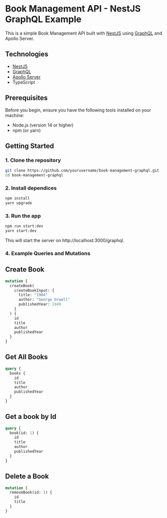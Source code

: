 # Book Management API - NestJS GraphQL Example

This is a simple Book Management API built with [NestJS](https://nestjs.com/) using [GraphQL](https://graphql.org/) and Apollo Server.

## Technologies

- [NestJS](https://nestjs.com/)
- [GraphQL](https://graphql.org/)
- [Apollo Server](https://www.apollographql.com/docs/apollo-server/)
- TypeScript

## Prerequisites

Before you begin, ensure you have the following tools installed on your machine:

- Node.js (version 14 or higher)
- npm (or yarn)

## Getting Started

### 1. Clone the repository

```bash
git clone https://github.com/yourusername/book-management-graphql.git
cd book-management-graphql
```

### 2. Install dependices

```bash
npm install
yarn upgrade
```

### 3. Run the app

```bash
npm run start:dev
yarn start:dev
```

This will start the server on http://localhost:3000/graphql.

### 4. Example Queries and Mutations

## Create Book

```graphql
mutation {
  createBook(
    createBookInput: {
      title: "1984"
      author: "George Orwell"
      publishedYear: 1949
    }
  ) {
    id
    title
    author
    publishedYear
  }
}
```

## Get All Books

```graphql
query {
  books {
    id
    title
    author
    publishedYear
  }
}
```

## Get a book by Id

```graphql
query {
  book(id: 1) {
    id
    title
    author
    publishedYear
  }
}
```

## Delete a Book

```graphql
mutation {
  removeBook(id: 1) {
    id
    title
  }
}
```
